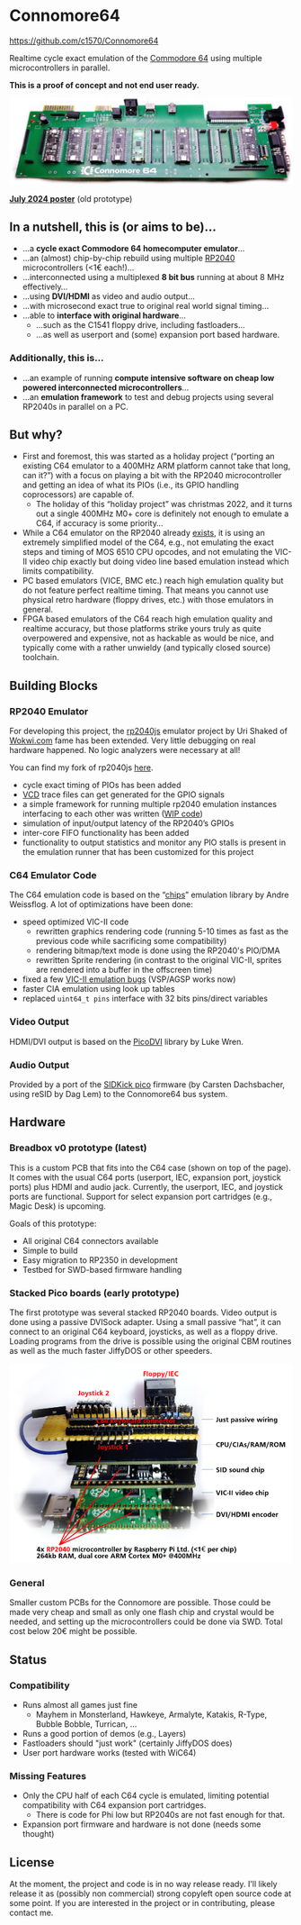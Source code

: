 # Connomore64
https://github.com/c1570/Connomore64

Realtime cycle exact emulation of the [Commodore 64](https://en.wikipedia.org/wiki/Commodore_64) using multiple microcontrollers in parallel.

**This is a proof of concept and not end user ready.**

![Connomore64 breadbox v0 prototype](/images/CNM64_Breadbox_v0_prototype.jpg)

**[July 2024 poster](/2024-07-Connomore64_poster.pdf)** (old prototype)

## In a nutshell, this is (or aims to be)…
* …a **cycle exact Commodore 64 homecomputer emulator**…
* …an (almost) chip-by-chip rebuild using multiple [RP2040](https://en.wikipedia.org/wiki/RP2040) microcontrollers (<1€ each!)…
* …interconnected using a multiplexed **8 bit bus** running at about 8 MHz effectively…
* …using **DVI/HDMI** as video and audio output…
* …with microsecond exact true to original real world signal timing…
* …able to **interface with original hardware**…
  * …such as the C1541 floppy drive, including fastloaders…
  * …as well as userport and (some) expansion port based hardware.

### Additionally, this is…
* …an example of running **compute intensive software on cheap low powered interconnected microcontrollers**…
* …an **emulation framework** to test and debug projects using several RP2040s in parallel on a PC.

## But why?
* First and foremost, this was started as a holiday project (“porting an existing C64 emulator to a 400MHz ARM platform cannot take that long, can it?”) with a focus on playing a bit with the RP2040 microcontroller and getting an idea of what its PIOs (i.e., its GPIO handling coprocessors) are capable of.
  * The holiday of this “holiday project” was christmas 2022, and it turns out a single 400MHz M0+ core is definitely not enough to emulate a C64, if accuracy is some priority…
* While a C64 emulator on the RP2040 already [exists](https://github.com/silvervest/c64pico), it is using an extremely simplified model of the C64, e.g., not emulating the exact steps and timing of MOS 6510 CPU opcodes, and not emulating the VIC-II video chip exactly but doing video line based emulation instead which limits compatibility.
* PC based emulators (VICE, BMC etc.) reach high emulation quality but do not feature perfect realtime timing. That means you cannot use physical retro hardware (floppy drives, etc.) with those emulators in general.
* FPGA based emulators of the C64 reach high emulation quality and realtime accuracy, but those platforms strike yours truly as quite overpowered and expensive, not as hackable as would be nice, and typically come with a rather unwieldy (and typically closed source) toolchain.

## Building Blocks
### RP2040 Emulator
For developing this project, the [rp2040js](https://github.com/wokwi/rp2040js) emulator project by Uri Shaked of [Wokwi.com](https://wokwi.com) fame has been extended. Very little debugging on real hardware happened. No logic analyzers were necessary at all!

You can find my fork of rp2040js [here](https://github.com/c1570/rp2040js/).
* cycle exact timing of PIOs has been added
* [VCD](https://en.wikipedia.org/wiki/Value_change_dump) trace files can get generated for the GPIO signals
* a simple framework for running multiple rp2040 emulation instances interfacing to each other was written ([WIP code](https://github.com/c1570/rp2040js/blob/c1570/WIP/demo/ntc-run.ts))
* simulation of input/output latency of the RP2040’s GPIOs
* inter-core FIFO functionality has been added
* functionality to output statistics and monitor any PIO stalls is present in the emulation runner that has been customized for this project

### C64 Emulator Code
The C64 emulation code is based on the “[chips](https://github.com/floooh/chips)” emulation library by Andre Weissflog. A lot of optimizations have been done:
* speed optimized VIC-II code
  * rewritten graphics rendering code (running 5-10 times as fast as the previous code while sacrificing some compatibility)
  * rendering bitmap/text mode is done using the RP2040's PIO/DMA
  * rewritten Sprite rendering (in contrast to the original VIC-II, sprites are rendered into a buffer in the offscreen time)
* fixed a few [VIC-II emulation bugs](https://github.com/floooh/chips/issues/99) (VSP/AGSP works now)
* faster CIA emulation using look up tables
* replaced `uint64_t pins` interface with 32 bits pins/direct variables

### Video Output
HDMI/DVI output is based on the [PicoDVI](https://github.com/Wren6991/PicoDVI) library by Luke Wren.

### Audio Output
Provided by a port of the [SIDKick pico](https://github.com/frntc/SIDKick-pico) firmware (by Carsten Dachsbacher, using reSID by Dag Lem) to the Connomore64 bus system.

## Hardware
### Breadbox v0 prototype (latest)
This is a custom PCB that fits into the C64 case (shown on top of the page).
It comes with the usual C64 ports (userport, IEC, expansion port, joystick ports) plus HDMI and audio jack.
Currently, the userport, IEC, and joystick ports are functional.
Support for select expansion port cartridges (e.g., Magic Desk) is upcoming.

Goals of this prototype:
* All original C64 connectors available
* Simple to build
* Easy migration to RP2350 in development
* Testbed for SWD-based firmware handling

### Stacked Pico boards (early prototype)
The first prototype was several stacked RP2040 boards.
Video output is done using a passive DVISock adapter.
Using a small passive “hat”, it can connect to an original C64 keyboard, joysticks, as well as a floppy drive.
Loading programs from the drive is possible using the original CBM routines as well as the much faster JiffyDOS or other speeders.

![Early prototype](/images/CNM64_Prototype_1.jpg)

### General
Smaller custom PCBs for the Connomore are possible.
Those could be made very cheap and small as only one flash chip and crystal would be needed, and setting up the microcontrollers could be done via SWD.
Total cost below 20€ might be possible.

## Status
### Compatibility
* Runs almost all games just fine
  * Mayhem in Monsterland, Hawkeye, Armalyte, Katakis, R-Type, Bubble Bobble, Turrican, ...
* Runs a good portion of demos (e.g., Layers)
* Fastloaders should "just work" (certainly JiffyDOS does)
* User port hardware works (tested with WiC64)

### Missing Features
* Only the CPU half of each C64 cycle is emulated, limiting potential compatibility with C64 expansion port cartridges.
  * There is code for Phi low but RP2040s are not fast enough for that.
* Expansion port firmware and hardware is not done (needs some thought)

## License
At the moment, the project and code is in no way release ready.
I'll likely release it as (possibly non commercial) strong copyleft open source code at some point.
If you are interested in the project or in contributing, please contact me.

